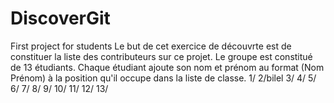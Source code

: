 # DiscoverGit
First project for students
Le but de cet exercice de découvrte est de constituer la liste des contributeurs sur ce projet.
Le groupe est constitué de 13 étudiants. Chaque étudiant ajoute son nom et prénom au format (Nom Prénom) à la position qu'il occupe dans la liste de classe.
1/
2/bilel
3/
4/
5/
6/
7/
8/
9/
10/
11/
12/
13/
